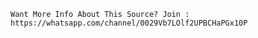 ```Want More Info About This Source? Join : https://whatsapp.com/channel/0029Vb7LOlf2UPBCHaPGx10P```
